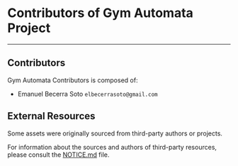 # Contributors of Gym Automata Project
---
## Contributors
Gym Automata Contributors is composed of:
+ Emanuel Becerra Soto `elbecerrasoto@gmail.com`

## External Resources
Some assets were originally sourced from third-party authors or projects.

For information about the sources and authors of third-party resources, please consult the [NOTICE.md](./NOTICE.md) file.
